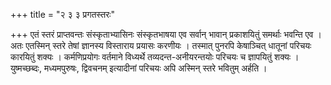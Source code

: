 +++
title = "२ ३ ३ प्रगतस्तरः"

+++
एतं स्तरं प्राप्तवन्तः संस्कृताभ्यासिनः संस्कृतभाषया एव सर्वान् भावान् प्रकाशयितुं समर्थाः भवन्ति एव । अतः एतस्मिन् स्तरे तेषां ज्ञानस्य विस्ताराय प्रयासः करणीयः । तस्मात् पुनरपि केषाञ्चित् धातूनां परिचयः कारयितुं शक्यः । कर्मणिप्रयोगः वर्तमाने विध्यर्थे तव्यदन्त-अनीयरन्तयोः परिचयः च ज्ञापयितुं शक्यः । युष्मच्छब्दः, मध्यमपुरुषः, द्विवचनम् इत्यादीनां परिचयः अपि अस्मिन् स्तरे भवितुम् अर्हति । 
